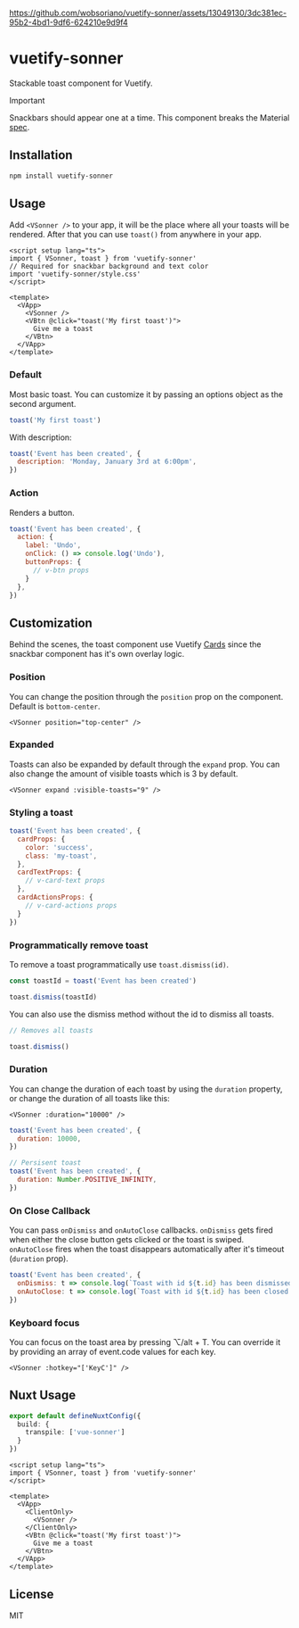 https://github.com/wobsoriano/vuetify-sonner/assets/13049130/3dc381ec-95b2-4bd1-9df6-624210e9d9f4

# vuetify-sonner

Stackable toast component for Vuetify.

> [!IMPORTANT]
> Snackbars should appear one at a time. This component breaks the Material [spec](https://m2.material.io/components/snackbars#behavior).

## Installation

```bash
npm install vuetify-sonner
```

## Usage

Add `<VSonner />` to your app, it will be the place where all your toasts will be rendered. After that you can use `toast()` from anywhere in your app.

```vue
<script setup lang="ts">
import { VSonner, toast } from 'vuetify-sonner'
// Required for snackbar background and text color
import 'vuetify-sonner/style.css'
</script>

<template>
  <VApp>
    <VSonner />
    <VBtn @click="toast('My first toast')">
      Give me a toast
    </VBtn>
  </VApp>
</template>
```
### Default

Most basic toast. You can customize it by passing an options object as the second argument.

```js
toast('My first toast')
```

With description:

```js
toast('Event has been created', {
  description: 'Monday, January 3rd at 6:00pm',
})
```

### Action

Renders a button.

```js
toast('Event has been created', {
  action: {
    label: 'Undo',
    onClick: () => console.log('Undo'),
    buttonProps: {
      // v-btn props
    }
  },
})
```

## Customization

Behind the scenes, the toast component use Vuetify [Cards](https://vuetifyjs.com/en/components/cards/) since the snackbar component has it's own overlay logic.

### Position

You can change the position through the `position` prop on the <VSonner /> component. Default is `bottom-center`.

```vue
<VSonner position="top-center" />
```

### Expanded

Toasts can also be expanded by default through the `expand` prop. You can also change the amount of visible toasts which is 3 by default.

```vue
<VSonner expand :visible-toasts="9" />
```

### Styling a toast

```js
toast('Event has been created', {
  cardProps: {
    color: 'success',
    class: 'my-toast',
  },
  cardTextProps: {
    // v-card-text props
  },
  cardActionsProps: {
    // v-card-actions props
  }
})
```

### Programmatically remove toast

To remove a toast programmatically use `toast.dismiss(id)`.

```js
const toastId = toast('Event has been created')

toast.dismiss(toastId)
```

You can also use the dismiss method without the id to dismiss all toasts.

```js
// Removes all toasts

toast.dismiss()
```

### Duration

You can change the duration of each toast by using the `duration` property, or change the duration of all toasts like this:

```vue
<VSonner :duration="10000" />
```

```js
toast('Event has been created', {
  duration: 10000,
})

// Persisent toast
toast('Event has been created', {
  duration: Number.POSITIVE_INFINITY,
})
```

### On Close Callback

You can pass `onDismiss` and `onAutoClose` callbacks. `onDismiss` gets fired when either the close button gets clicked or the toast is swiped. `onAutoClose` fires when the toast disappears automatically after it's timeout (`duration` prop).

```js
toast('Event has been created', {
  onDismiss: t => console.log(`Toast with id ${t.id} has been dismissed`),
  onAutoClose: t => console.log(`Toast with id ${t.id} has been closed automatically`),
})
```

### Keyboard focus

You can focus on the toast area by pressing ⌥/alt + T. You can override it by providing an array of event.code values for each key.

```vue
<VSonner :hotkey="['KeyC']" />
```

## Nuxt Usage

```ts
export default defineNuxtConfig({
  build: {
    transpile: ['vue-sonner']
  }
})
```

```vue
<script setup lang="ts">
import { VSonner, toast } from 'vuetify-sonner'
</script>

<template>
  <VApp>
    <ClientOnly>
      <VSonner />
    </ClientOnly>
    <VBtn @click="toast('My first toast')">
      Give me a toast
    </VBtn>
  </VApp>
</template>
```

## License

MIT
